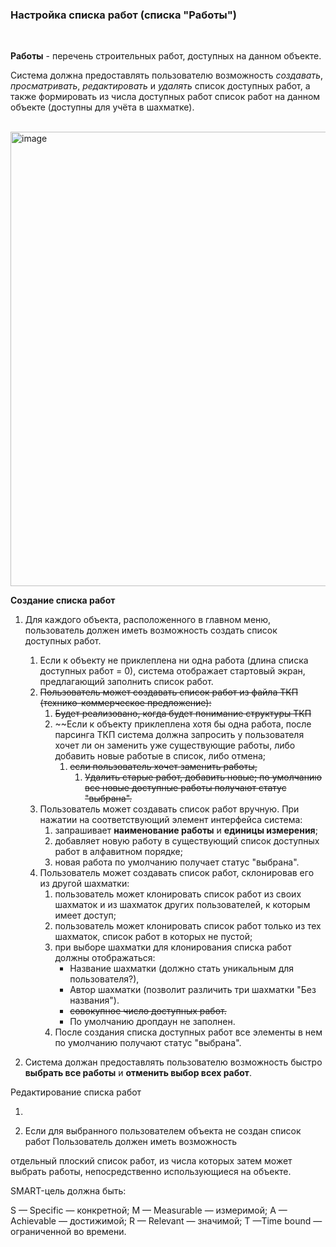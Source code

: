 ### Настройка списка работ (списка "Работы")  

<br>

**Работы** - перечень строительных работ, доступных на данном объекте.   

Система должна предоставлять пользователю возможность _создавать_, _просматривать_, _редактировать_ и _удалять_ список доступных работ, а также формировать из числа доступных работ список работ на данном объекте (доступны для учёта в шахматке).  
<br>

<img width="727" alt="image" src="https://user-images.githubusercontent.com/122552428/212556648-078c9611-9280-40ef-baaf-ca7692968db7.png">

**Создание списка работ**

1. Для каждого объекта, расположенного в главном меню, пользователь должен иметь возможность создать список доступных работ.  
    1. Если к объекту не приклеплена ни одна работа (длина списка доступных работ = 0), система отображает стартовый экран, предлагающий заполнить список работ. 
    2. ~~Пользователь может создавать список работ из файла ТКП (технико-коммерческое предложение):~~  
        1. ~~Будет реализовано, когда будет понимание структуры ТКП~~  
        2. ~~Если к объекту приклеплена хотя бы одна работа, после парсинга ТКП система должна запросить у пользователя хочет ли он заменить уже существующие работы, либо добавить новые работые в список, либо отмена;
            1. ~~если пользователь хочет заменить работы,~~
                1. ~~Удалить старые работ, добавить новые; по умолчанию все новые доступные работы получают статус "выбрана".~~  
    2. Пользователь может создавать список работ вручную. При нажатии на соответствующий элемент интерфейса система:  
        1. запрашивает **наименование работы** и **единицы измерения**;  
        2. добавляет новую работу в существующий список доступных работ в алфавитном порядке;  
        3. новая работа по умолчанию получает статус "выбрана".  
    3. Пользователь может создавать список работ, склонировав его из другой шахматки:  
        1. пользователь может клонировать список работ из своих шахматок и из шахматок других пользователей, к которым имеет доступ;  
        2. пользователь может клонировать список работ только из тех шахматок, список работ в которых не пустой;  
        3. при выборе шахматки для клонирования списка работ должны отображаться:  
            - Название шахматки (должно стать уникальным для пользователя?),  
            - Автор шахматки (позволит различить три шахматки "Без названия").  
            - ~~совокупное число доступных работ.~~  
            - По умолчанию дропдаун не заполнен.  
        4. После создания списка доступных работ все элементы в нем по умолчанию получают статус "выбрана".   

2. Система должан предоставлять пользователю возможность быстро **выбрать все работы** и **отменить выбор всех работ**.

Редактирование списка работ

1. 

2. Если для выбранного пользователем объекта не создан список работ
Пользователь должен иметь возможность 









отдельный плоский список работ, из числа которых затем может выбрать работы, непосредственно
использующиеся на объекте.






SMART-цель должна быть:

S — Specific — конкретной;
M — Measurable — измеримой;
A — Achievable — достижимой;
R — Relevant — значимой;
T —Time bound — ограниченной во времени.


